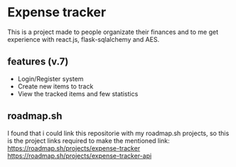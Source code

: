 # Expense tracker
This is a project made to people organizate their finances and to me get experience with react.js, flask-sqlalchemy and AES.
## features (v.7)
- Login/Register system 
- Create new items to track
- View the tracked items and few statistics 

## roadmap.sh
I found that i could link this repositorie with my roadmap.sh projects, so this is the project links required to make the mentioned link:
https://roadmap.sh/projects/expense-tracker
https://roadmap.sh/projects/expense-tracker-api